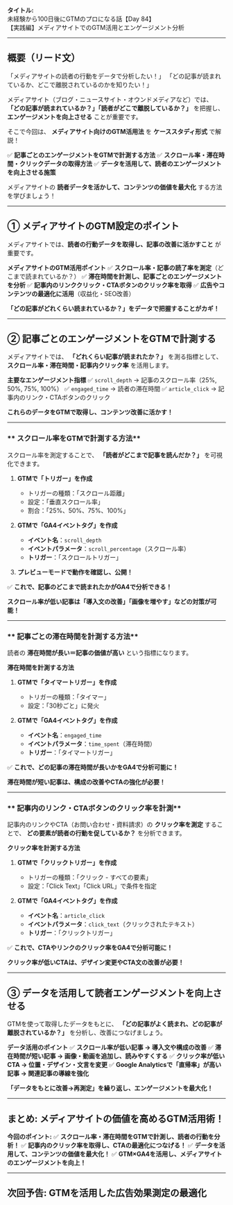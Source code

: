 **タイトル:**\
未経験から100日後にGTMのプロになる話【Day 84】\
【実践編】メディアサイトでのGTM活用とエンゲージメント分析

---

## **概要（リード文）**

「メディアサイトの読者の行動をデータで分析したい！」
「どの記事が読まれているか、どこで離脱されているのかを知りたい！」

メディアサイト（ブログ・ニュースサイト・オウンドメディアなど）では、
**「どの記事が読まれているか？」「読者がどこで離脱しているか？」** を把握し、
**エンゲージメントを向上させる** ことが重要です。

そこで今回は、 **メディアサイト向けのGTM活用法** を **ケーススタディ形式** で解説！

✅ **記事ごとのエンゲージメントをGTMで計測する方法**
✅ **スクロール率・滞在時間・クリックデータの取得方法**
✅ **データを活用して、読者のエンゲージメントを向上させる施策**

メディアサイトの **読者データを活かして、コンテンツの価値を最大化** する方法を学びましょう！

---

## **① メディアサイトのGTM設定のポイント**

メディアサイトでは、**読者の行動データを取得し、記事の改善に活かすこと** が重要です。

 **メディアサイトのGTM活用ポイント**
✅ **スクロール率・記事の読了率を測定**（どこまで読まれているか？）
✅ **滞在時間を計測し、記事ごとのエンゲージメントを分析**
✅ **記事内のリンククリック・CTAボタンのクリック率を取得**
✅ **広告やコンテンツの最適化に活用**（収益化・SEO改善）

 **「どの記事がどれくらい読まれているか？」をデータで把握することがカギ！**

---

## **② 記事ごとのエンゲージメントをGTMで計測する**

メディアサイトでは、 **「どれくらい記事が読まれたか？」** を測る指標として、
**スクロール率・滞在時間・記事内クリック率** を活用します。

 **主要なエンゲージメント指標**
✅ `scroll_depth` → 記事のスクロール率（25%, 50%, 75%, 100%）
✅ `engaged_time` → 読者の滞在時間
✅ `article_click` → 記事内のリンク・CTAボタンのクリック

 **これらのデータをGTMで取得し、コンテンツ改善に活かす！**

---

### ** スクロール率をGTMで計測する方法**

スクロール率を測定することで、 **「読者がどこまで記事を読んだか？」** を可視化できます。

1. **GTMで「トリガー」を作成**
   - トリガーの種類：「スクロール距離」
   - 設定：「垂直スクロール率」
   - 割合：「25%、50%、75%、100%」

2. **GTMで「GA4イベントタグ」を作成**
   - **イベント名**：`scroll_depth`
   - **イベントパラメータ**：`scroll_percentage`（スクロール率）
   - **トリガー**：「スクロールトリガー」

3. **プレビューモードで動作を確認し、公開！**

✅ **これで、記事のどこまで読まれたかがGA4で分析できる！**

 **スクロール率が低い記事は「導入文の改善」「画像を増やす」などの対策が可能！**

---

### ** 記事ごとの滞在時間を計測する方法**

読者の **滞在時間が長い＝記事の価値が高い** という指標になります。

 **滞在時間を計測する方法**

1. **GTMで「タイマートリガー」を作成**
   - トリガーの種類：「タイマー」
   - 設定：「30秒ごと」に発火

2. **GTMで「GA4イベントタグ」を作成**
   - **イベント名**：`engaged_time`
   - **イベントパラメータ**：`time_spent`（滞在時間）
   - **トリガー**：「タイマートリガー」

✅ **これで、どの記事の滞在時間が長いかをGA4で分析可能に！**

 **滞在時間が短い記事は、構成の改善やCTAの強化が必要！**

---

### ** 記事内のリンク・CTAボタンのクリック率を計測**

記事内のリンクやCTA（お問い合わせ・資料請求）の **クリック率を測定** することで、
**どの要素が読者の行動を促しているか？** を分析できます。

 **クリック率を計測する方法**

1. **GTMで「クリックトリガー」を作成**
   - トリガーの種類：「クリック - すべての要素」
   - 設定：「Click Text」「Click URL」で条件を指定

2. **GTMで「GA4イベントタグ」を作成**
   - **イベント名**：`article_click`
   - **イベントパラメータ**：`click_text`（クリックされたテキスト）
   - **トリガー**：「クリックトリガー」

✅ **これで、CTAやリンクのクリック率をGA4で分析可能に！**

 **クリック率が低いCTAは、デザイン変更やCTA文の改善が必要！**

---

## **③ データを活用して読者エンゲージメントを向上させる**

GTMを使って取得したデータをもとに、
**「どの記事がよく読まれ、どの記事が離脱されているか？」** を分析し、改善につなげましょう。

 **データ活用のポイント**
✅ **スクロール率が低い記事 → 導入文や構成の改善**
✅ **滞在時間が短い記事 → 画像・動画を追加し、読みやすくする**
✅ **クリック率が低いCTA → 位置・デザイン・文言を変更**
✅ **Google Analyticsで「直帰率」が高い記事 → 関連記事の導線を強化**

 **「データをもとに改善→再測定」を繰り返し、エンゲージメントを最大化！**

---

## **まとめ: メディアサイトの価値を高めるGTM活用術！**

 **今回のポイント:**
✅ **スクロール率・滞在時間をGTMで計測し、読者の行動を分析！**
✅ **記事内のクリック率を取得し、CTAの最適化につなげる！**
✅ **データを活用して、コンテンツの価値を最大化！**
✅ **GTM×GA4を活用し、メディアサイトのエンゲージメントを向上！**

---

## **次回予告: GTMを活用した広告効果測定の最適化**